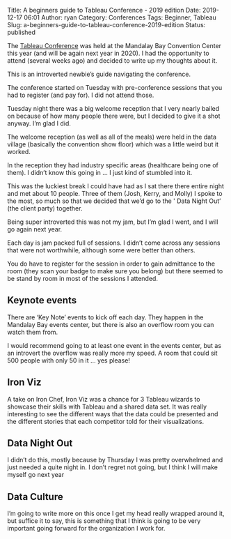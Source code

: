 Title: A beginners guide to Tableau Conference - 2019 edition
Date: 2019-12-17 06:01
Author: ryan
Category: Conferences
Tags: Beginner, Tableau
Slug: a-beginners-guide-to-tableau-conference-2019-edition
Status: published

The [Tableau Conference](https://tc19.tableau.com) was held at the Mandalay Bay Convention Center this year (and will be again next year in 2020). I had the opportunity to attend (several weeks ago) and decided to write up my thoughts about it.

This is an introverted newbie’s guide navigating the conference.

The conference started on Tuesday with pre-conference sessions that you had to register (and pay for). I did not attend those.

Tuesday night there was a big welcome reception that I very nearly bailed on because of how many people there were, but I decided to give it a shot anyway. I’m glad I did.

The welcome reception (as well as all of the meals) were held in the data village (basically the convention show floor) which was a little weird but it worked.

In the reception they had industry specific areas (healthcare being one of them). I didn’t know this going in ... I just kind of stumbled into it.

This was the luckiest break I could have had as I sat there there entire night and met about 10 people. Three of them (Josh, Kerry, and Molly) I spoke to the most, so much so that we decided that we’d go to the ' Data Night Out’ (the client party) together.

Being super introverted this was not my jam, but I’m glad I went, and I will go again next year.

Each day is jam packed full of sessions. I didn’t come across any sessions that were not worthwhile, although some were better than others.

You do have to register for the session in order to gain admittance to the room (they scan your badge to make sure you belong) but there seemed to be stand by room in most of the sessions I attended.

## Keynote events

There are ‘Key Note’ events to kick off each day. They happen in the Mandalay Bay events center, but there is also an overflow room you can watch them from.

I would recommend going to at least one event in the events center, but as an introvert the overflow was really more my speed. A room that could sit 500 people with only 50 in it ... yes please!

## Iron Viz

A take on Iron Chef, Iron Viz was a chance for 3 Tableau wizards to showcase their skills with Tableau and a shared data set. It was really interesting to see the different ways that the data could be presented and the different stories that each competitor told for their visualizations.

## Data Night Out

I didn’t do this, mostly because by Thursday I was pretty overwhelmed and just needed a quite night in. I don’t regret not going, but I think I will make myself go next year

## Data Culture

I’m going to write more on this once I get my head really wrapped around it, but suffice it to say, this is something that I think is going to be very important going forward for the organization I work for.
